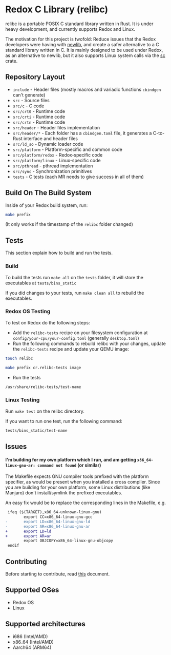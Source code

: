 # Redox C Library (relibc)

relibc is a portable POSIX C standard library written in Rust. It is under heavy development, and currently supports Redox and Linux.

The motivation for this project is twofold: Reduce issues that the Redox developers were having with [newlib](https://sourceware.org/newlib/), and create a safer alternative to a C standard library written in C. It is mainly designed to be used under Redox, as an alternative to newlib, but it also supports Linux system calls via the [sc](https://crates.io/crates/sc) crate.

## Repository Layout

- `include` - Header files (mostly macros and variadic functions `cbindgen` can't generate)
- `src` - Source files
- `src/c` - C code
- `src/crt0` - Runtime code
- `src/crti` - Runtime code
- `src/crtn` - Runtime code
- `src/header` - Header files implementation
- `src/header/*` - Each folder has a `cbindgen.toml` file, it generates a C-to-Rust interface and header files
- `src/ld_so` - Dynamic loader code
- `src/platform` - Platform-specific and common code
- `src/platform/redox` - Redox-specific code
- `src/platform/linux` - Linux-specific code
- `src/pthread` - pthread implementation
- `src/sync` - Synchronization primitives
- `tests` - C tests (each MR needs to give success in all of them)

## Build On The Build System

Inside of your Redox build system, run:

```sh
make prefix
```

(It only works if the timestamp of the `relibc` folder changed)

## Tests

This section explain how to build and run the tests.

### Build

To build the tests run `make all` on the `tests` folder, it will store the executables at `tests/bins_static`

If you did changes to your tests, run `make clean all` to rebuild the executables.

### Redox OS Testing

To test on Redox do the following steps:

- Add the `relibc-tests` recipe on your filesystem configuration at `config/your-cpu/your-config.toml` (generally `desktop.toml`)
- Run the following commands to rebuild relibc with your changes, update the `relibc-tests` recipe and update your QEMU image:

```sh
touch relibc
```

```sh
make prefix cr.relibc-tests image
```

- Run the tests

```sh
/usr/share/relibc-tests/test-name
```

### Linux Testing

Run `make test` on the relibc directory.

If you want to run one test, run the following command:

```sh
tests/bins_static/test-name
```

## Issues

#### I'm building for my own platform which I run, and am getting `x86_64-linux-gnu-ar: command not found` (or similar)

The Makefile expects GNU compiler tools prefixed with the platform specifier, as would be present when you installed a cross compiler. Since you are building for your own platform, some Linux distributions (like Manjaro) don't install/symlink the prefixed executables.

An easy fix would be to replace the corresponding lines in the Makefile, e.g.

```diff
 ifeq ($(TARGET),x86_64-unknown-linux-gnu)
        export CC=x86_64-linux-gnu-gcc
-       export LD=x86_64-linux-gnu-ld
-       export AR=x86_64-linux-gnu-ar
+       export LD=ld
+       export AR=ar
        export OBJCOPY=x86_64-linux-gnu-objcopy
 endif
```

## Contributing

Before starting to contribute, read [this](CONTRIBUTING.md) document.

## Supported OSes

- Redox OS
- Linux

## Supported architectures

- i686 (Intel/AMD)
- x86_64 (Intel/AMD)
- Aarch64 (ARM64)
